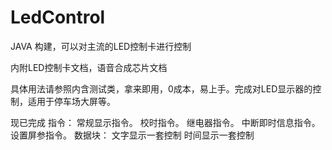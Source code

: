 # LedControl
JAVA 构建，可以对主流的LED控制卡进行控制

内附LED控制卡文档，语音合成芯片文档

具体用法请参照内含测试类，拿来即用，0成本，易上手。完成对LED显示器的控制，适用于停车场大屏等。

现已完成
 指令：
  常规显示指令。
  校时指令。
  继电器指令。
  中断即时信息指令。
  设置屏参指令。
 数据块：
  文字显示一套控制 
  时间显示一套控制
